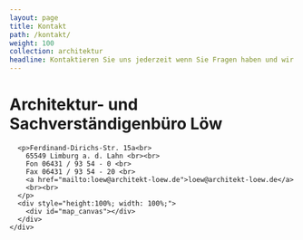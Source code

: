 ```yaml
---
layout: page
title: Kontakt
path: /kontakt/
weight: 100
collection: architektur
headline: Kontaktieren Sie uns jederzeit wenn Sie Fragen haben und wir vereinbaren einen unverbindlichen Beratungstermin
---
```


<div class="content_box">
  <div>
    <div>
      <h1> Architektur- und Sachverständigenbüro Löw </h1>

      <p>Ferdinand-Dirichs-Str. 15a<br>
        65549 Limburg a. d. Lahn <br><br>
        Fon 06431 / 93 54 - 0 <br>
        Fax 06431 / 93 54 - 20 <br>
        <a href="mailto:loew@architekt-loew.de">loew@architekt-loew.de</a>
        <br><br>
      </p>
      <div style="height:100%; width: 100%;">
        <div id="map_canvas"></div>
      </div>
    </div>
  </div>

  <br class="clear">
</div>
<script>
var marker;
function initGmaps() {
  console.log('callback!');
  var latlng = new google.maps.LatLng(50.388661,8.054262);
  var myOptions = {
    zoom: 16,
    mapTypeId: 'roadmap',
    center: latlng
  };
  var myMap = new google.maps.Map(document.getElementById("map_canvas"), myOptions);

  marker = new google.maps.Marker({
      position: latlng,
      map: myMap,
      animation: google.maps.Animation.DROP,
      title: "Archtekturbuero Loew"
  });
  marker.addListener('click', toggleBounce);
}

function toggleBounce() {
  if (marker.getAnimation() !== null) {
    marker.setAnimation(null);
  } else {
    marker.setAnimation(google.maps.Animation.BOUNCE);
  }
}

</script>
<script src="https://maps.googleapis.com/maps/api/js?key=AIzaSyBL6BaHjkZHbKkkY2AClFnY7kdxl8NV8FY&callback=initGmaps"
    async defer></script>